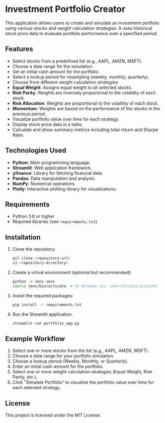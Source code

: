 # Investment Portfolio Creator

This application allows users to create and simulate an investment portfolio using various stocks and weight calculation strategies. It uses historical stock price data to evaluate portfolio performance over a specified period.

## Features

- Select stocks from a predefined list (e.g., AAPL, AMZN, MSFT).
- Choose a date range for the simulation.
- Set an initial cash amount for the portfolio.
- Select a lookup period for resampling (weekly, monthly, quarterly).
- Choose from different weight calculation strategies:
 - **Equal Weight**: Assigns equal weight to all selected stocks.
  - **Risk Parity**: Weights are inversely proportional to the volatility of each stock.
  - **Risk Allocation**: Weights are proportional to the volatility of each stock.
  - **Momentum**: Weights are based on the performance of the stocks in the previous period.
- Visualize portfolio value over time for each strategy.
- Display stock price data in a table.
- Calculate and show summary metrics including total return and Sharpe Ratio.

## Technologies Used

- **Python**: Main programming language.
- **Streamlit**: Web application framework.
- **yfinance**: Library for fetching financial data.
- **Pandas**: Data manipulation and analysis.
- **NumPy**: Numerical operations.
- **Plotly**: Interactive plotting library for visualizations.

## Requirements

- Python 3.8 or higher
- Required libraries (see `requirements.txt`)

## Installation

1. Clone the repository:
   ```bash
   git clone <repository-url>
   cd <repository-directory>
   ```

2. Create a virtual environment (optional but recommended):
   ```bash
   python -m venv venv
   source venv/bin/activate  # On Windows use `venv\Scripts\activate`
   ```

3. Install the required packages:
   ```bash
   pip install -r requirements.txt
   ```

4. Run the Streamlit application:
   ```bash
   streamlit run portfolio_app.py
   ```

## Example Workflow

1. Select one or more stocks from the list (e.g., AAPL, AMZN, MSFT).
2. Choose a date range for your portfolio simulation.
3. Choose a lookup period (Weekly, Monthly, or Quarterly).
4. Enter an initial cash amount for the portfolio.
5. Select one or more weight calculation strategies (Equal Weight, Risk Parity, etc.).
6. Click "Simulate Portfolio" to visualize the portfolio value over time for each selected strategy.

## License

This project is licensed under the MIT License.
